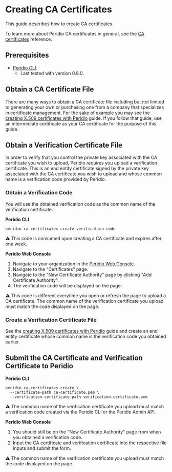 # Creating CA Certificates

This guide describes how to create CA certificates.

To learn more about Peridio CA certificates in general, see the [CA certificates](/platform/reference/ca-certificates) reference.

## Prerequisites

- [Peridio CLI](https://github.com/peridio/morel/releases).
  - Last tested with version 0.8.0.

## Obtain a CA Certificate File

There are many ways to obtain a CA certificate file including but not limited to generating your own or purchasing one from a company that specializes in certificate management. For the sake of example you may see the [creating X.509 certificates with Peridio](creating-x509-certificates-with-peridio) guide. If you follow that guide, use an intermediate certificate as your CA certificate for the purpose of this guide.

## Obtain a Verification Certificate File

In order to verify that you control the private key associated with the CA certificate you wish to upload, Peridio requires you upload a verification certificate. This is an end entity certificate signed by the private key associated with the CA certificate you wish to upload and whose common name is a verification code provided by Peridio.

### Obtain a Verification Code

You will use the obtained verification code as the common name of the verification certificate.

**Peridio CLI**

```console
peridio ca-certificates create-verification-code
```

:warning: This code is consumed upon creating a CA certificate and expires after one week.

**Peridio Web Console**

1. Navigate to your organization in the [Peridio Web Console](https://console.peridio.com).
2. Navigate to the "Certificates" page.
3. Navigate to the "New Certificate Authority" page by clicking "Add Certificate Authority".
4. The verification code will be displayed on the page.

:warning: This code is different everytime you open or refresh the page to upload a CA certificate. The common name of the verification certificate you upload must match the code displayed on the page.

### Create a Verification Certificate File

See the [creating X.509 certificates with Peridio](creating-x509-certificates-with-peridio) guide and create an end entity certificate whose common name is the verification code you obtained earlier.

## Submit the CA Certificate and Verification Certificate to Peridio

**Peridio CLI**

```
peridio ca-certificates create \
  --certificate-path ca-certificate.pem \
  --verification-certificate-path verification-certificate.pem
```

:warning: The common name of the verification certificate you upload must match a verification code created via the Peridio CLI or the Peridio Admin API.

**Peridio Web Console**

1. You should still be on the "New Certificate Authority" page from when you obtained a verification code.
2. Input the CA certificate and verification certificate into the respective file inputs and submit the form.

:warning: The common name of the verification certificate you upload must match the code displayed on the page.
